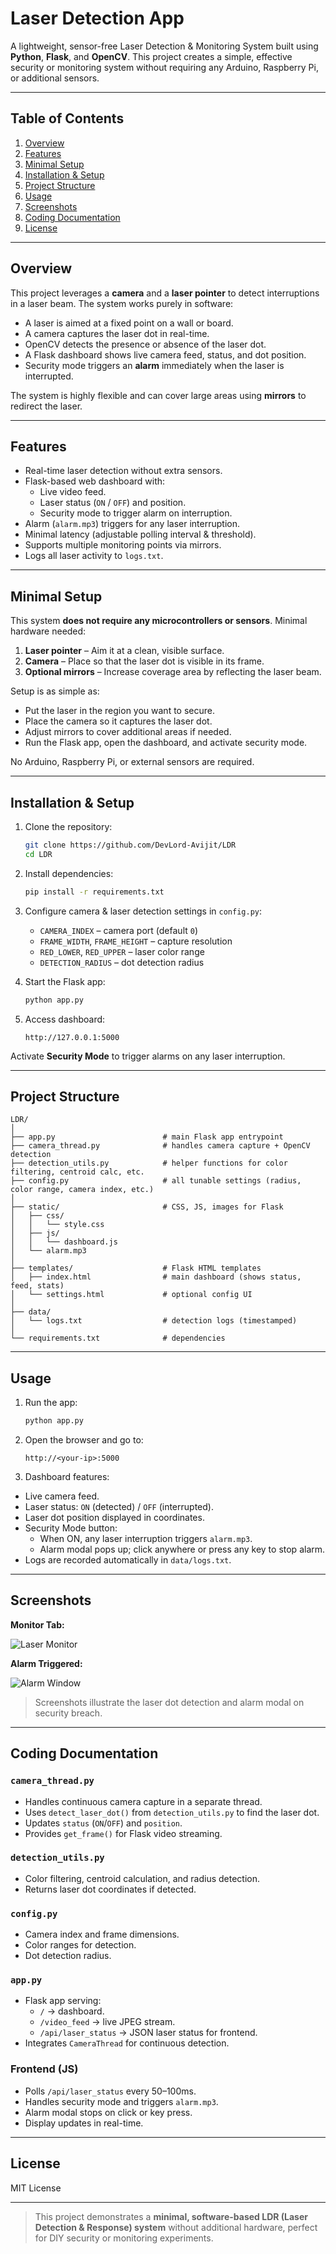 # Laser Detection App

A lightweight, sensor-free Laser Detection & Monitoring System built using **Python**, **Flask**, and **OpenCV**. This project creates a simple, effective security or monitoring system without requiring any Arduino, Raspberry Pi, or additional sensors.

---

## Table of Contents
1. [Overview](#overview)
2. [Features](#features)
3. [Minimal Setup](#minimal-setup)
4. [Installation & Setup](#installation--setup)
5. [Project Structure](#project-structure)
6. [Usage](#usage)
7. [Screenshots](#screenshots)
8. [Coding Documentation](#coding-documentation)
9. [License](#license)

---

## Overview

This project leverages a **camera** and a **laser pointer** to detect interruptions in a laser beam. The system works purely in software:

- A laser is aimed at a fixed point on a wall or board.
- A camera captures the laser dot in real-time.
- OpenCV detects the presence or absence of the laser dot.
- A Flask dashboard shows live camera feed, status, and dot position.
- Security mode triggers an **alarm** immediately when the laser is interrupted.

The system is highly flexible and can cover large areas using **mirrors** to redirect the laser.

---

## Features

- Real-time laser detection without extra sensors.
- Flask-based web dashboard with:
  - Live video feed.
  - Laser status (`ON` / `OFF`) and position.
  - Security mode to trigger alarm on interruption.
- Alarm (`alarm.mp3`) triggers for any laser interruption.
- Minimal latency (adjustable polling interval & threshold).
- Supports multiple monitoring points via mirrors.
- Logs all laser activity to `logs.txt`.

---

## Minimal Setup

This system **does not require any microcontrollers or sensors**. Minimal hardware needed:

1. **Laser pointer** – Aim it at a clean, visible surface.
2. **Camera** – Place so that the laser dot is visible in its frame.
3. **Optional mirrors** – Increase coverage area by reflecting the laser beam.

Setup is as simple as:

- Put the laser in the region you want to secure.
- Place the camera so it captures the laser dot.
- Adjust mirrors to cover additional areas if needed.
- Run the Flask app, open the dashboard, and activate security mode.

No Arduino, Raspberry Pi, or external sensors are required.

---

## Installation & Setup

1. Clone the repository:

    ```bash
    git clone https://github.com/DevLord-Avijit/LDR
    cd LDR
    ```

2. Install dependencies:

    ```bash
    pip install -r requirements.txt
    ```

3. Configure camera & laser detection settings in `config.py`:

    - `CAMERA_INDEX` – camera port (default `0`)
    - `FRAME_WIDTH`, `FRAME_HEIGHT` – capture resolution
    - `RED_LOWER`, `RED_UPPER` – laser color range
    - `DETECTION_RADIUS` – dot detection radius

4. Start the Flask app:

    ```bash
    python app.py
    ```

5. Access dashboard:

    ```
    http://127.0.0.1:5000
    ```

Activate **Security Mode** to trigger alarms on any laser interruption.

---

## Project Structure

```
LDR/
│
├── app.py                        # main Flask app entrypoint
├── camera_thread.py              # handles camera capture + OpenCV detection
├── detection_utils.py            # helper functions for color filtering, centroid calc, etc.
├── config.py                     # all tunable settings (radius, color range, camera index, etc.)
│
├── static/                       # CSS, JS, images for Flask
│   ├── css/
│   │   └── style.css
│   ├── js/
│   │   └── dashboard.js
│   └── alarm.mp3
│
├── templates/                    # Flask HTML templates
│   ├── index.html                # main dashboard (shows status, feed, stats)
│   └── settings.html             # optional config UI
│
├── data/
│   └── logs.txt                  # detection logs (timestamped)
│
└── requirements.txt              # dependencies
```

---

## Usage

1. Run the app:

    ```bash
    python app.py
    ```

2. Open the browser and go to:

    ```
    http://<your-ip>:5000
    ```

3. Dashboard features:

- Live camera feed.
- Laser status: `ON` (detected) / `OFF` (interrupted).
- Laser dot position displayed in coordinates.
- Security Mode button:
  - When ON, any laser interruption triggers `alarm.mp3`.
  - Alarm modal pops up; click anywhere or press any key to stop alarm.
- Logs are recorded automatically in `data/logs.txt`.

---

## Screenshots

**Monitor Tab:**

![Laser Monitor](screenshots/monitor_tab.png)

**Alarm Triggered:**

![Alarm Window](screenshots/alarm_window.png)

> Screenshots illustrate the laser dot detection and alarm modal on security breach.

---

## Coding Documentation

### `camera_thread.py`

- Handles continuous camera capture in a separate thread.
- Uses `detect_laser_dot()` from `detection_utils.py` to find the laser dot.
- Updates `status` (`ON`/`OFF`) and `position`.
- Provides `get_frame()` for Flask video streaming.

### `detection_utils.py`

- Color filtering, centroid calculation, and radius detection.
- Returns laser dot coordinates if detected.

### `config.py`

- Camera index and frame dimensions.
- Color ranges for detection.
- Dot detection radius.

### `app.py`

- Flask app serving:
  - `/` → dashboard.
  - `/video_feed` → live JPEG stream.
  - `/api/laser_status` → JSON laser status for frontend.
- Integrates `CameraThread` for continuous detection.

### Frontend (JS)

- Polls `/api/laser_status` every 50–100ms.
- Handles security mode and triggers `alarm.mp3`.
- Alarm modal stops on click or key press.
- Display updates in real-time.

---

## License

MIT License 

---

> This project demonstrates a **minimal, software-based LDR (Laser Detection & Response) system** without additional hardware, perfect for DIY security or monitoring experiments.


